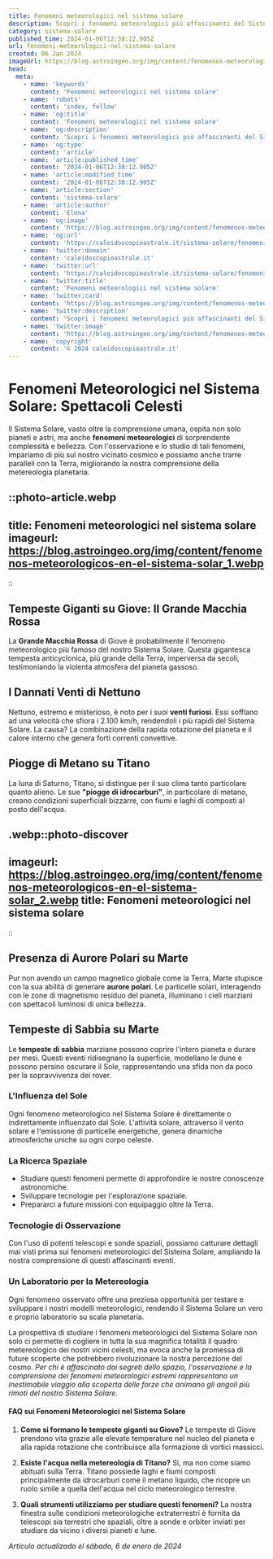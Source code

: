 ```yaml
---
title: Fenomeni meteorologici nel sistema solare
description: Scopri i fenomeni meteorologici più affascinanti del Sistema Solare. Approfondimenti unici e sorprendenti ti aspettano!
category: sistema-solare
published_time: 2024-01-06T12:38:12.905Z
url: fenomeni-meteorologici-nel-sistema-solare
created: 06 Jan 2024
imageUrl: https://blog.astroingeo.org/img/content/fenomenos-meteorologicos-en-el-sistema-solar_1.webp
head:
  meta:
    - name: 'keywords'
      content: 'Fenomeni meteorologici nel sistema solare'
    - name: 'robots'
      content: 'index, follow'
    - name: 'og:title'
      content: 'Fenomeni meteorologici nel sistema solare'
    - name: 'og:description'
      content: 'Scopri i fenomeni meteorologici più affascinanti del Sistema Solare. Approfondimenti unici e sorprendenti ti aspettano!'
    - name: 'og:type'
      content: 'article'
    - name: 'article:published_time'
      content: '2024-01-06T12:38:12.905Z'
    - name: 'article:modified_time'
      content: '2024-01-06T12:38:12.905Z'
    - name: 'article:section'
      content: 'sistema-solare'
    - name: 'article:author'
      content: 'Elena'
    - name: 'og:image'
      content: 'https://blog.astroingeo.org/img/content/fenomenos-meteorologicos-en-el-sistema-solar_1.webp'
    - name: 'og:url'
      content: 'https://caleidoscopioastrale.it/sistema-solare/fenomeni-meteorologici-nel-sistema-solare'
    - name: 'twitter:domain'
      content: 'caleidoscopioastrale.it'
    - name: 'twitter:url'
      content: 'https://caleidoscopioastrale.it/sistema-solare/fenomeni-meteorologici-nel-sistema-solare'
    - name: 'twitter:title'
      content: 'Fenomeni meteorologici nel sistema solare'
    - name: 'twitter:card'
      content: 'https://blog.astroingeo.org/img/content/fenomenos-meteorologicos-en-el-sistema-solar_1.webp'
    - name: 'twitter:description'
      content: 'Scopri i fenomeni meteorologici più affascinanti del Sistema Solare. Approfondimenti unici e sorprendenti ti aspettano!'
    - name: 'twitter:image'
      content: 'https://blog.astroingeo.org/img/content/fenomenos-meteorologicos-en-el-sistema-solar_1.webp'
    - name: 'copyright'
      content: '© 2024 caleidoscopioastrale.it'
---
```

# Fenomeni Meteorologici nel Sistema Solare: Spettacoli Celesti

Il Sistema Solare, vasto oltre la comprensione umana, ospita non solo pianeti e astri, ma anche **fenomeni meteorologici** di sorprendente complessità e bellezza. Con l'osservazione e lo studio di tali fenomeni, impariamo di più sul nostro vicinato cosmico e possiamo anche trarre paralleli con la Terra, migliorando la nostra comprensione della metereologia planetaria.

::photo-article.webp
---
title: Fenomeni meteorologici nel sistema solare
imageurl: https://blog.astroingeo.org/img/content/fenomenos-meteorologicos-en-el-sistema-solar_1.webp
---
::

## Tempeste Giganti su Giove: Il Grande Macchia Rossa

La **Grande Macchia Rossa** di Giove è probabilmente il fenomeno meteorologico più famoso del nostro Sistema Solare. Questa gigantesca tempesta anticyclonica, più grande della Terra, imperversa da secoli, testimoniando la violenta atmosfera del pianeta gassoso.

## I Dannati Venti di Nettuno

Nettuno, estremo e misterioso, è noto per i suoi **venti furiosi**. Essi soffiano ad una velocità che sfiora i 2.100 km/h, rendendoli i più rapidi del Sistema Solare. La causa? La combinazione della rapida rotazione del pianeta e il calore interno che genera forti correnti convettive.

## Piogge di Metano su Titano

La luna di Saturno, Titano, si distingue per il suo clima tanto particolare quanto alieno. Le sue **"piogge di idrocarburi"**, in particolare di metano, creano condizioni superficiali bizzarre, con fiumi e laghi di composti al posto dell'acqua.

.webp::photo-discover
---
imageurl: https://blog.astroingeo.org/img/content/fenomenos-meteorologicos-en-el-sistema-solar_2.webp
title: Fenomeni meteorologici nel sistema solare
---
::

## Presenza di Aurore Polari su Marte

Pur non avendo un campo magnetico globale come la Terra, Marte stupisce con la sua abilità di generare **aurore polari**. Le particelle solari, interagendo con le zone di magnetismo residuo del pianeta, illuminano i cieli marziani con spettacoli luminosi di unica bellezza.

## Tempeste di Sabbia su Marte

Le **tempeste di sabbia** marziane possono coprire l'intero pianeta e durare per mesi. Questi eventi ridisegnano la superficie, modellano le dune e possono persino oscurare il Sole, rappresentando una sfida non da poco per la sopravvivenza dei rover.

### L'Influenza del Sole

Ogni fenomeno meteorologico nel Sistema Solare è direttamente o indirettamente influenzato dal Sole. L'attività solare, attraverso il vento solare e l'emissione di particelle energetiche, genera dinamiche atmosferiche uniche su ogni corpo celeste.

### La Ricerca Spaziale

- Studiare questi fenomeni permette di approfondire le nostre conoscenze astronomiche.
- Sviluppare tecnologie per l'esplorazione spaziale.
- Prepararci a future missioni con equipaggio oltre la Terra.

### Tecnologie di Osservazione

Con l'uso di potenti telescopi e sonde spaziali, possiamo catturare dettagli mai visti prima sui fenomeni meteorologici del Sistema Solare, ampliando la nostra comprensione di questi affascinanti eventi.

### Un Laboratorio per la Metereologia

Ogni fenomeno osservato offre una preziosa opportunità per testare e sviluppare i nostri modelli meteorologici, rendendo il Sistema Solare un vero e proprio laboratorio su scala planetaria.

La prospettiva di studiare i fenomeni meteorologici del Sistema Solare non solo ci permette di cogliere in tutta la sua magnifica totalità il quadro metereologico dei nostri vicini celesti, ma evoca anche la promessa di future scoperte che potrebbero rivoluzionare la nostra percezione del cosmo. *Per chi è affascinato dai segreti dello spazio, l'osservazione e la comprensione dei fenomeni meteorologici estremi rappresentano un inestimabile viaggio alla scoperta delle forze che animano gli angoli più rimoti del nostro Sistema Solare.*

#### FAQ sui Fenomeni Meteorologici nel Sistema Solare

1. **Come si formano le tempeste giganti su Giove?**
   Le tempeste di Giove prendono vita grazie alle elevate temperature nel nucleo del pianeta e alla rapida rotazione che contribuisce alla formazione di vortici massicci.

2. **Esiste l'acqua nella metereologia di Titano?**
   Sì, ma non come siamo abituati sulla Terra. Titano possiede laghi e fiumi composti principalmente da idrocarburi come il metano liquido, che ricopre un ruolo simile a quella dell'acqua nel ciclo meteorologico terrestre.

3. **Quali strumenti utilizziamo per studiare questi fenomeni?**
   La nostra finestra sulle condizioni meteorologiche extraterrestri è fornita da telescopi sia terrestri che spaziali, oltre a sonde e orbiter inviati per studiare da vicino i diversi pianeti e lune.

_Artículo actualizado el sábado, 6 de enero de 2024_